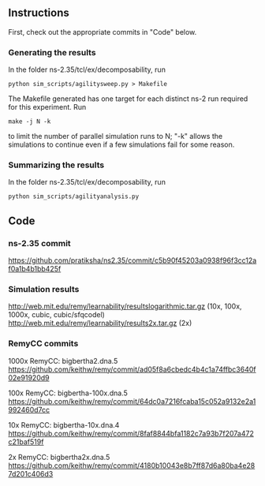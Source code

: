 ## Instructions ##
First, check out the appropriate commits in "Code" below.

### Generating the results ###
In the folder ns-2.35/tcl/ex/decomposability, run
   ```
   python sim_scripts/agilitysweep.py > Makefile
   ```
The Makefile generated has one target for each distinct ns-2 run required for 
this
experiment. Run
   ```         
   make -j N -k
   ```
to limit the number of parallel simulation runs to N; "-k" allows the 
simulations to continue even if a few simulations fail for some reason.

### Summarizing the results ###
In the folder ns-2.35/tcl/ex/decomposability, run
   ```
   python sim_scripts/agilityanalysis.py
   ```

## Code ##

### ns-2.35 commit ###

https://github.com/pratiksha/ns2.35/commit/c5b90f45203a0938f96f3cc12af0a1b4b1bb425f

### Simulation results ###

http://web.mit.edu/remy/learnability/resultslogarithmic.tar.gz (10x, 100x, 1000x, cubic, cubic/sfqcodel)
http://web.mit.edu/remy/learnability/results2x.tar.gz (2x)

### RemyCC commits ###

1000x RemyCC: bigbertha2.dna.5     https://github.com/keithw/remy/commit/ad05f8a6cbedc4b4c1a74ffbc3640f02e91920d9

100x RemyCC:  bigbertha-100x.dna.5 https://github.com/keithw/remy/commit/64dc0a7216fcaba15c052a9132e2a1992460d7cc

10x RemyCC:   bigbertha-10x.dna.4  https://github.com/keithw/remy/commit/8faf8844bfa1182c7a93b7f207a472c21baf519f

2x RemyCC:    bigbertha2x.dna.5    https://github.com/keithw/remy/commit/4180b10043e8b7ff87d6a80ba4e287d201c406d3 
